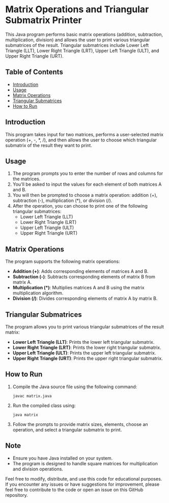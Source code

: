 # Matrix Operations and Triangular Submatrix Printer

This Java program performs basic matrix operations (addition, subtraction, multiplication, division) and allows the user to print various triangular submatrices of the result. Triangular submatrices include Lower Left Triangle (LLT), Lower Right Triangle (LRT), Upper Left Triangle (ULT), and Upper Right Triangle (URT).

## Table of Contents
- [Introduction](#introduction)
- [Usage](#usage)
- [Matrix Operations](#matrix-operations)
- [Triangular Submatrices](#triangular-submatrices)
- [How to Run](#how-to-run)

## Introduction
This program takes input for two matrices, performs a user-selected matrix operation (+, -, *, /), and then allows the user to choose which triangular submatrix of the result they want to print.

## Usage
1. The program prompts you to enter the number of rows and columns for the matrices.
2. You'll be asked to input the values for each element of both matrices A and B.
3. You will then be prompted to choose a matrix operation: addition (+), subtraction (-), multiplication (*), or division (/).
4. After the operation, you can choose to print one of the following triangular submatrices:
   - Lower Left Triangle (LLT)
   - Lower Right Triangle (LRT)
   - Upper Left Triangle (ULT)
   - Upper Right Triangle (URT)

## Matrix Operations
The program supports the following matrix operations:
- **Addition (+)**: Adds corresponding elements of matrices A and B.
- **Subtraction (-)**: Subtracts corresponding elements of matrix B from matrix A.
- **Multiplication (*)**: Multiplies matrices A and B using the matrix multiplication algorithm.
- **Division (/)**: Divides corresponding elements of matrix A by matrix B.

## Triangular Submatrices
The program allows you to print various triangular submatrices of the result matrix:
- **Lower Left Triangle (LLT)**: Prints the lower left triangular submatrix.
- **Lower Right Triangle (LRT)**: Prints the lower right triangular submatrix.
- **Upper Left Triangle (ULT)**: Prints the upper left triangular submatrix.
- **Upper Right Triangle (URT)**: Prints the upper right triangular submatrix.

## How to Run
1. Compile the Java source file using the following command:
   ```
   javac matrix.java
   ```
2. Run the compiled class using:
   ```
   java matrix
   ```
3. Follow the prompts to provide matrix sizes, elements, choose an operation, and select a triangular submatrix to print.

## Note
- Ensure you have Java installed on your system.
- The program is designed to handle square matrices for multiplication and division operations.

Feel free to modify, distribute, and use this code for educational purposes. If you encounter any issues or have suggestions for improvement, please feel free to contribute to the code or open an issue on this GitHub repository.
